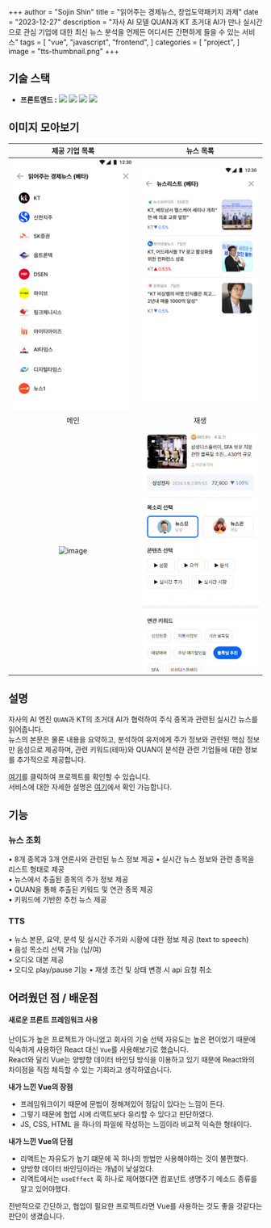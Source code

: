 +++
author = "Sojin Shin"
title = "읽어주는 경제뉴스, 창업도약패키지 과제"
date = "2023-12-27"
description = "자사 AI 모델 QUAN과 KT 초거대 AI가 만나 실시간으로 관심 기업에 대한 최신 뉴스 분석을 언제든 어디서든 간편하게 들을 수 있는 서비스"
tags = [
"vue",
"javascript",
"frontend",
]
categories = [
"project",
]  
image = "tts-thumbnail.png"
+++

## 기술 스택
- **프론트엔드 :**
  <img src="https://img.shields.io/badge/typescript-3178C6?style=for-the-badge&logo=typescript&logoColor=white" style="display:inline;">
  <img src="https://img.shields.io/badge/react-61DAFB?style=for-the-badge&logo=react&logoColor=white" style="display:inline;">
  <img src="https://img.shields.io/badge/mui-007FFF?style=for-the-badge&logo=mui&logoColor=white" style="display:inline;">
  <img src="https://img.shields.io/badge/axios-5A29E4?style=for-the-badge&logo=axios&logoColor=white" style="display:inline;">


## 이미지 모아보기

|        제공 기업 목록        |         뉴스 목록          |
|:----------------------:|:----------------------:|
| ![image](corplist.png) | ![image](newslist.png) |
|           메인           |           재생           |  
| ![image](ttsmain.gif)  | ![image](ttsplay.gif)  |

## 설명
자사의 AI 엔진 `QUAN`과 KT의 초거대 AI가 협력하여 주식 종목과 관련된 실시간 뉴스를 읽어줍니다.  
뉴스의 본문은 물론 내용을 요약하고, 분석하여 유저에게 주가 정보와 관련된 핵심 정보만 음성으로 제공하며,
관련 키워드(테마)와 QUAN이 분석한 관련 기업들에 대한 정보를 추가적으로 제공합니다.  

[여기](http://dev-www.newssalad.com:8181/)를 클릭하여 프로젝트를 확인할 수 있습니다.  
서비스에 대한 자세한 설명은 [여기](http://2digit.io/AAEN/index.html)에서 확인 가능합니다. 


## 기능

### 뉴스 조회
• 8개 종목과 3개 언론사와 관련된 뉴스 정보 제공
• 실시간 뉴스 정보와 관련 종목을 리스트 형태로 제공  
• 뉴스에서 추출된 종목의 주가 정보 제공  
• QUAN을 통해 추출된 키워드 및 연관 종목 제공  
• 키워드에 기반한 추천 뉴스 제공  

### TTS
• 뉴스 본문, 요약, 분석 및 실시간 주가와 시황에 대한 정보 제공 (text to speech)  
• 음성 목소리 선택 가능 (남/여)  
• 오디오 대본 제공  
• 오디오 play/pause 기능
• 재생 조건 및 상태 변경 시 api 요청 취소

## 어려웠던 점 / 배운점

#### 새로운 프론트 프레임워크 사용
난이도가 높은 프로젝트가 아니었고 회사의 기술 선택 자유도는 높은 편이었기 때문에 익숙하게 사용하던 React 대신 `Vue`를 사용해보기로 했습니다.  
React와 달리 Vue는 양뱡향 데이터 바인딩 방식을 이용하고 있기 때문에 React와의 차이점을 직접 체득할 수 있는 기회라고 생각하였습니다.  


**내가 느낀 Vue의 장점**
- 프레임워크이기 때문에 문법이 정해져있어 정답이 있다는 느낌이 든다. 
- 그렇기 때문에 협업 시에 리액트보다 유리할 수 있다고 판단하였다. 
- JS, CSS, HTML 을 하나의 파일에 작성하는 느낌이라 비교적 익숙한 형태이다.


**내가 느낀 Vue의 단점**
- 리액트는 자유도가 높기 떄문에 꼭 하나의 방법만 사용해야하는 것이 불편했다. 
- 양방향 데이터 바인딩이라는 개념이 낯설었다. 
- 리액트에서는 `useEffect` 훅 하나로 제어했다면 컴포넌트 생명주기 메소드 종류를 알고 있어야했다. 


전반적으로 간단하고, 협업이 필요한 프로젝트라면 Vue를 사용하는 것도 좋을 것같다는 판단이 생겼습니다. 
